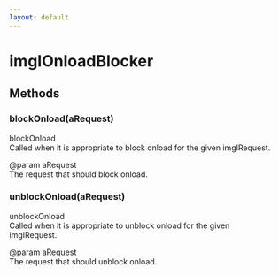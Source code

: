 ```yaml
---
layout: default
---
```


# imgIOnloadBlocker #

## Methods ##

### blockOnload(aRequest) ###
  
blockOnload  
Called when it is appropriate to block onload for the given imgIRequest.  
  
@param aRequest  
       The request that should block onload.  
  

### unblockOnload(aRequest) ###
  
unblockOnload  
Called when it is appropriate to unblock onload for the given  
imgIRequest.  
  
@param aRequest  
       The request that should unblock onload.  
  
